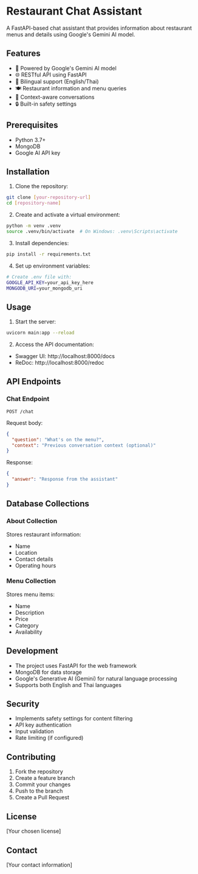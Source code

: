 # Restaurant Chat Assistant

A FastAPI-based chat assistant that provides information about restaurant menus and details using Google's Gemini AI model.

## Features

- 🤖 Powered by Google's Gemini AI model
- 🌐 RESTful API using FastAPI
- 💬 Bilingual support (English/Thai)
- 🍽️ Restaurant information and menu queries
- 📝 Context-aware conversations
- 🔒 Built-in safety settings

## Prerequisites

- Python 3.7+
- MongoDB
- Google AI API key

## Installation

1. Clone the repository:

```bash
git clone [your-repository-url]
cd [repository-name]
```

2. Create and activate a virtual environment:

```bash
python -m venv .venv
source .venv/bin/activate  # On Windows: .venv\Scripts\activate
```

3. Install dependencies:

```bash
pip install -r requirements.txt
```

4. Set up environment variables:

```bash
# Create .env file with:
GOOGLE_API_KEY=your_api_key_here
MONGODB_URI=your_mongodb_uri
```

## Usage

1. Start the server:

```bash
uvicorn main:app --reload
```

2. Access the API documentation:

- Swagger UI: http://localhost:8000/docs
- ReDoc: http://localhost:8000/redoc

## API Endpoints

### Chat Endpoint

```http
POST /chat
```

Request body:

```json
{
  "question": "What's on the menu?",
  "context": "Previous conversation context (optional)"
}
```

Response:

```json
{
  "answer": "Response from the assistant"
}
```

## Database Collections

### About Collection

Stores restaurant information:

- Name
- Location
- Contact details
- Operating hours

### Menu Collection

Stores menu items:

- Name
- Description
- Price
- Category
- Availability

## Development

- The project uses FastAPI for the web framework
- MongoDB for data storage
- Google's Generative AI (Gemini) for natural language processing
- Supports both English and Thai languages

## Security

- Implements safety settings for content filtering
- API key authentication
- Input validation
- Rate limiting (if configured)

## Contributing

1. Fork the repository
2. Create a feature branch
3. Commit your changes
4. Push to the branch
5. Create a Pull Request

## License

[Your chosen license]

## Contact

[Your contact information]
